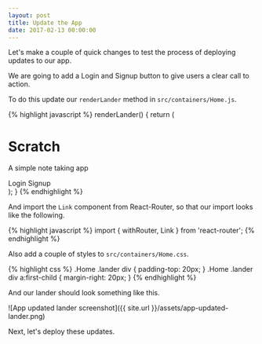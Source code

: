 ```yaml
---
layout: post
title: Update the App
date: 2017-02-13 00:00:00
---
```


Let's make a couple of quick changes to test the process of deploying updates to our app.

We are going to add a Login and Signup button to give users a clear call to action.

To do this update our `renderLander` method in `src/containers/Home.js`.

{% highlight javascript %}
renderLander() {
  return (
    <div className="lander">
      <h1>Scratch</h1>
      <p>A simple note taking app</p>
      <div>
        <Link to="/login" className="btn btn-info btn-lg">Login</Link>
        <Link to="/signup" className="btn btn-success btn-lg">Signup</Link>
      </div>
    </div>
  );
}
{% endhighlight %}

And import the `Link` component from React-Router, so that our import looks like the following.

{% highlight javascript %}
import { withRouter, Link } from 'react-router';
{% endhighlight %}

Also add a couple of styles to `src/containers/Home.css`.

{% highlight css %}
.Home .lander div {
  padding-top: 20px;
}
.Home .lander div a:first-child {
  margin-right: 20px;
}
{% endhighlight %}

And our lander should look something like this.

![App updated lander screenshot]({{ site.url }}/assets/app-updated-lander.png)

Next, let's deploy these updates.
